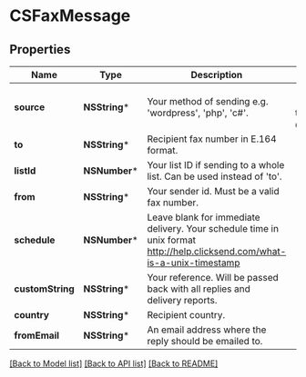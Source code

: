 # CSFaxMessage

## Properties
Name | Type | Description | Notes
------------ | ------------- | ------------- | -------------
**source** | **NSString*** | Your method of sending e.g. &#39;wordpress&#39;, &#39;php&#39;, &#39;c#&#39;. | [optional] [default to @"sdk"]
**to** | **NSString*** | Recipient fax number in E.164 format. | 
**listId** | **NSNumber*** | Your list ID if sending to a whole list. Can be used instead of &#39;to&#39;. | [optional] 
**from** | **NSString*** | Your sender id. Must be a valid fax number. | [optional] 
**schedule** | **NSNumber*** | Leave blank for immediate delivery. Your schedule time in unix format http://help.clicksend.com/what-is-a-unix-timestamp | [optional] 
**customString** | **NSString*** | Your reference. Will be passed back with all replies and delivery reports. | [optional] 
**country** | **NSString*** | Recipient country. | [optional] 
**fromEmail** | **NSString*** | An email address where the reply should be emailed to. | [optional] 

[[Back to Model list]](../README.md#documentation-for-models) [[Back to API list]](../README.md#documentation-for-api-endpoints) [[Back to README]](../README.md)


